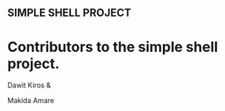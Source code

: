 ## SIMPLE SHELL PROJECT                                                                                                                    

# Contributors to the simple shell project.

Dawit Kiros & 

Makida Amare

